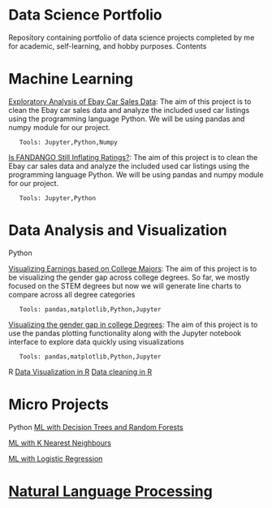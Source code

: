 # Data Science Portfolio
Repository containing portfolio of data science projects completed by me for academic, self-learning, and hobby purposes. 
Contents

# Machine Learning
[Exploratory Analysis of Ebay Car Sales Data](https://github.com/virajgandhi/DataScience/tree/master/Machine%20Learning/Project1): The aim of this project is to clean the Ebay car sales data and analyze the included used car listings using the programming language Python. We will be using pandas and numpy module for our project.

       Tools: Jupyter,Python,Numpy

[Is FANDANGO Still Inflating Ratings?](https://github.com/virajgandhi/DataScience/tree/master/Machine%20Learning/Project2): The aim of this project is to clean the Ebay car sales data and analyze the included used car listings using the programming language Python. We will be using pandas and numpy module for our project.

       Tools: Jupyter,Python

# Data Analysis and Visualization
 Python
 
[Visualizing Earnings based on College Majors](https://github.com/virajgandhi/DataScience/tree/master/Data%20Visualisation/Project%201): The aim of this project is to be visualizing the gender gap across college degrees. So far, we mostly focused on the STEM degrees but now we will generate line charts to compare across all degree categories

       Tools: pandas,matplotlib,Python,Jupyter

[Visualizing the gender gap in college Degrees](https://github.com/virajgandhi/DataScience/tree/master/Data%20Visualisation/Project2): The aim of this project is to use the pandas plotting functionality along with the Jupyter notebook interface to explore data quickly using visualizations
       
       Tools: pandas,matplotlib,Python,Jupyter
       
 R
 [Data Visualization in R](https://github.com/virajgandhi/DataScience/tree/master/R/r-data-viz)
 [Data cleaning in R](https://github.com/virajgandhi/DataScience/tree/master/R/r-data-cleaning)
 

# Micro Projects

 Python
   [ML with Decision Trees and Random Forests](https://github.com/virajgandhi/DataScience/tree/master/Machine%20Learning/decision-trees)
  
   [ML with K Nearest Neighbours](https://github.com/virajgandhi/DataScience/blob/master/Machine%20Learning/Project3/machine-learning-intermediate/K-means%20clustering-40.py)
   
   [ML with Logistic Regression](https://github.com/virajgandhi/DataScience/blob/master/Machine%20Learning/Project3/machine-learning-intermediate/Logistic%20regression-20.py)
   
   
# [Natural Language Processing](https://github.com/virajgandhi/DataScience/blob/master/Introduction%20to%20Natural%20Language%20Processing-67%202.py)


   
   



